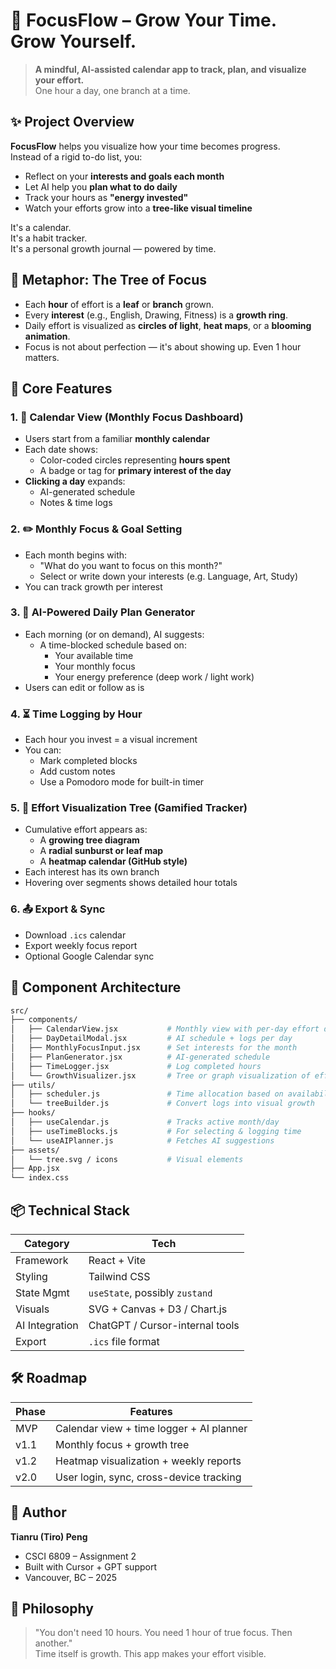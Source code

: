 # 🌱 FocusFlow – Grow Your Time. Grow Yourself.

> **A mindful, AI-assisted calendar app to track, plan, and visualize your effort.**  
> One hour a day, one branch at a time.

## ✨ Project Overview

**FocusFlow** helps you visualize how your time becomes progress.  
Instead of a rigid to-do list, you:
- Reflect on your **interests and goals each month**
- Let AI help you **plan what to do daily**
- Track your hours as **"energy invested"**
- Watch your efforts grow into a **tree-like visual timeline**

It's a calendar.  
It's a habit tracker.  
It's a personal growth journal — powered by time.

## 🌳 Metaphor: The Tree of Focus

- Each **hour** of effort is a **leaf** or **branch** grown.
- Every **interest** (e.g., English, Drawing, Fitness) is a **growth ring**.
- Daily effort is visualized as **circles of light**, **heat maps**, or a **blooming animation**.
- Focus is not about perfection — it's about showing up. Even 1 hour matters.

## 🧠 Core Features

### 1. 📆 Calendar View (Monthly Focus Dashboard)
- Users start from a familiar **monthly calendar**
- Each date shows:
  - Color-coded circles representing **hours spent**
  - A badge or tag for **primary interest of the day**
- **Clicking a day** expands:
  - AI-generated schedule
  - Notes & time logs

### 2. ✏️ Monthly Focus & Goal Setting
- Each month begins with:
  - "What do you want to focus on this month?"
  - Select or write down your interests (e.g. Language, Art, Study)
- You can track growth per interest

### 3. 🔮 AI-Powered Daily Plan Generator
- Each morning (or on demand), AI suggests:
  - A time-blocked schedule based on:
    - Your available time
    - Your monthly focus
    - Your energy preference (deep work / light work)
- Users can edit or follow as is

### 4. ⏳ Time Logging by Hour
- Each hour you invest = a visual increment
- You can:
  - Mark completed blocks
  - Add custom notes
  - Use a Pomodoro mode for built-in timer

### 5. 🌿 Effort Visualization Tree (Gamified Tracker)
- Cumulative effort appears as:
  - A **growing tree diagram**
  - A **radial sunburst or leaf map**
  - A **heatmap calendar (GitHub style)**
- Each interest has its own branch
- Hovering over segments shows detailed hour totals

### 6. 📤 Export & Sync
- Download `.ics` calendar
- Export weekly focus report
- Optional Google Calendar sync

## 🧩 Component Architecture

```bash
src/
├── components/
│   ├── CalendarView.jsx           # Monthly view with per-day effort dots
│   ├── DayDetailModal.jsx         # AI schedule + logs per day
│   ├── MonthlyFocusInput.jsx      # Set interests for the month
│   ├── PlanGenerator.jsx          # AI-generated schedule
│   ├── TimeLogger.jsx             # Log completed hours
│   └── GrowthVisualizer.jsx       # Tree or graph visualization of effort
├── utils/
│   ├── scheduler.js               # Time allocation based on availability & interest
│   └── treeBuilder.js             # Convert logs into visual growth
├── hooks/
│   ├── useCalendar.js             # Tracks active month/day
│   ├── useTimeBlocks.js           # For selecting & logging time
│   └── useAIPlanner.js            # Fetches AI suggestions
├── assets/
│   └── tree.svg / icons           # Visual elements
├── App.jsx
└── index.css
```

## 📦 Technical Stack

| Category      | Tech                            |
|---------------|---------------------------------|
| Framework     | React + Vite                    |
| Styling       | Tailwind CSS                    |
| State Mgmt    | `useState`, possibly `zustand`  |
| Visuals       | SVG + Canvas + D3 / Chart.js    |
| AI Integration| ChatGPT / Cursor-internal tools |
| Export        | `.ics` file format              |

## 🛠 Roadmap

| Phase | Features |
|-------|----------|
| MVP   | Calendar view + time logger + AI planner |
| v1.1  | Monthly focus + growth tree              |
| v1.2  | Heatmap visualization + weekly reports   |
| v2.0  | User login, sync, cross-device tracking  |

## 🙌 Author

**Tianru (Tiro) Peng**  
- CSCI 6809 – Assignment 2  
- Built with Cursor + GPT support  
- Vancouver, BC – 2025

## 💬 Philosophy

> "You don't need 10 hours. You need 1 hour of true focus. Then another."  
> Time itself is growth. This app makes your effort visible.
